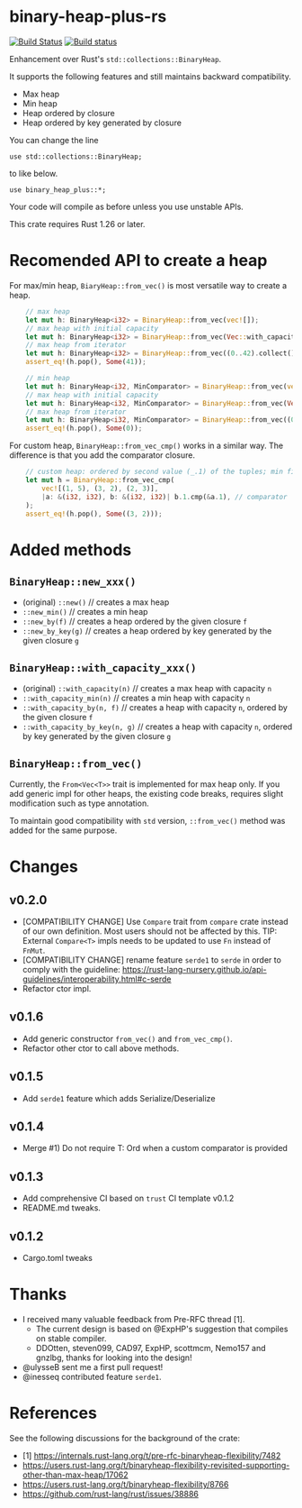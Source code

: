 # binary-heap-plus-rs

[![Build Status](https://travis-ci.org/sekineh/binary-heap-plus-rs.svg?branch=master)](https://travis-ci.org/sekineh/binary-heap-plus-rs)
[![Build status](https://ci.appveyor.com/api/projects/status/oewb6667ul5pl05d?svg=true)](https://ci.appveyor.com/project/sekineh/binary-heap-plus-rs)

Enhancement over Rust's `std::collections::BinaryHeap`.

It supports the following features and still maintains backward compatibility.
- Max heap
- Min heap
- Heap ordered by closure
- Heap ordered by key generated by closure

You can change the line

```
use std::collections::BinaryHeap;
```

to like below.

```
use binary_heap_plus::*;
```

Your code will compile as before unless you use unstable APIs.

This crate requires Rust 1.26 or later.

# Recomended API to create a heap

For max/min heap, `BiaryHeap::from_vec()` is most versatile way to create a heap.

```rust
    // max heap
    let mut h: BinaryHeap<i32> = BinaryHeap::from_vec(vec![]);
    // max heap with initial capacity
    let mut h: BinaryHeap<i32> = BinaryHeap::from_vec(Vec::with_capacity(16));
    // max heap from iterator
    let mut h: BinaryHeap<i32> = BinaryHeap::from_vec((0..42).collect());
    assert_eq!(h.pop(), Some(41));

    // min heap
    let mut h: BinaryHeap<i32, MinComparator> = BinaryHeap::from_vec(vec![]);
    // max heap with initial capacity
    let mut h: BinaryHeap<i32, MinComparator> = BinaryHeap::from_vec(Vec::with_capacity(16));
    // max heap from iterator
    let mut h: BinaryHeap<i32, MinComparator> = BinaryHeap::from_vec((0..42).collect());
    assert_eq!(h.pop(), Some(0));
```

For custom heap, `BinaryHeap::from_vec_cmp()` works in a similar way. The difference is that you add the comparator closure.
```rust
    // custom heap: ordered by second value (_.1) of the tuples; min first
    let mut h = BinaryHeap::from_vec_cmp(
        vec![(1, 5), (3, 2), (2, 3)],
        |a: &(i32, i32), b: &(i32, i32)| b.1.cmp(&a.1), // comparator
    );
    assert_eq!(h.pop(), Some((3, 2)));
```

# Added methods

## `BinaryHeap::new_xxx()`

- (original) `::new()`     // creates a max heap
- `::new_min()` // creates a min heap
- `::new_by(f)` // creates a heap ordered by the given closure `f`
- `::new_by_key(g)` // creates a heap ordered by key generated by the given closure `g`

## `BinaryHeap::with_capacity_xxx()`

- (original) `::with_capacity(n)` // creates a max heap with capacity `n`
- `::with_capacity_min(n)` // creates a min heap with capacity `n`
- `::with_capacity_by(n, f)` // creates a heap with capacity `n`, ordered by the given closure `f`
- `::with_capacity_by_key(n, g)` // creates a heap with capacity `n`,  ordered by key generated by the given closure `g`

## `BinaryHeap::from_vec()`

Currently, the `From<Vec<T>>` trait is implemented for max heap only.
If you add generic impl for other heaps, the existing code breaks, requires 
slight modification such as type annotation.

To maintain good compatibility with `std` version, `::from_vec()` method was added
for the same purpose.

# Changes

## v0.2.0

* [COMPATIBILITY CHANGE] Use `Compare` trait from `compare` crate instead of our own definition.
Most users should not be affected by this. TIP: External `Compare<T>` impls needs to be updated to use `Fn` instead of `FnMut`.
* [COMPATIBILITY CHANGE] rename feature `serde1` to `serde` in order to comply with the guideline: 
https://rust-lang-nursery.github.io/api-guidelines/interoperability.html#c-serde
* Refactor ctor impl.

## v0.1.6

* Add generic constructor `from_vec()` and `from_vec_cmp()`.
* Refactor other ctor to call above methods.

## v0.1.5

* Add `serde1` feature which adds Serialize/Deserialize

## v0.1.4

* Merge #1) Do not require T: Ord when a custom comparator is provided

## v0.1.3

* Add comprehensive CI based on `trust` CI template v0.1.2
* README.md tweaks.

## v0.1.2

* Cargo.toml tweaks

# Thanks

- I received many valuable feedback from Pre-RFC thread [1].
  - The current design is based on @ExpHP's suggestion that compiles on stable compiler.
  - DDOtten, steven099, CAD97, ExpHP, scottmcm, Nemo157 and gnzlbg, thanks for looking into the design!
- @ulysseB sent me a first pull request!
- @inesseq contributed feature `serde1`.

# References

See the following discussions for the background of the crate:
- [1] https://internals.rust-lang.org/t/pre-rfc-binaryheap-flexibility/7482
- https://users.rust-lang.org/t/binaryheap-flexibility-revisited-supporting-other-than-max-heap/17062
- https://users.rust-lang.org/t/binaryheap-flexibility/8766
- https://github.com/rust-lang/rust/issues/38886

